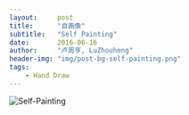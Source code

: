 ```yaml
---
layout:     post
title:      "自画像"
subtitle:   "Self Painting"
date:       2016-06-16
author:     "卢周亨, LuZhouheng"
header-img: "img/post-bg-self-painting.png"
tags:
    - Hand Draw
---
```


![Self-Painting](http://7xrims.com1.z0.glb.clouddn.com/post-bg-self-painting.png)